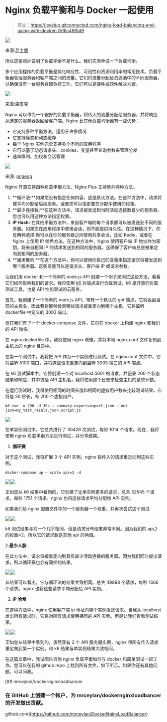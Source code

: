 # Nginx 负载平衡和与 Docker 一起使用

> 原文：<https://levelup.gitconnected.com/nginx-load-balancing-and-using-with-docker-7e16c49f5d9>

![](img/78dd3e2d0ab5cc7de7d7a79a96181ad8.png)

来源:[芝士堡](https://cheezburger.com/1639595264)

所以这张照片说明了负载平衡不是什么。我们先简单说一下负载均衡。

多个应用程序的负载平衡是优化响应性、可用性和资源利用率的常用技术。负载平衡器管理服务器和客户端之间的流量。它们将流量分配给资源池中的不同服务器，以确保没有一台服务器超负荷工作。它们可以是硬件或软件解决方案。

![](img/1e1b12945b97dfb15581a7df3e1c06cf.png)

来源:[森皮克](https://www.sempeak.com/blog/load-balancer-nedir)

Nginx 可以作为一个很好的负载平衡器，将传入的流量分配给服务器，并将响应从选定的服务器返回给客户端。Nginx 比其他负载均衡器有一些优势；

*   它支持多种平衡方法，适用于许多情况
*   它支持静态和动态缓存
*   每个 Nginx 实例完全支持多个不同的应用程序
*   它可以基于动态请求头、cookies、变量甚至查询参数来管理分发
*   速率限制、加权和会话管理

![](img/5f05553ce6f113bcd676ea8fe7ddafa9.png)

来源: [pngegg](https://www.pngegg.com/)

Nginx 开源支持四种负载平衡方法，Nginx Plus 支持另外两种方法。

1.  **循环法:**如果您没有指定任何内容，这是默认方法。在这种方法中，请求将被平均分配给后端服务。或者您可以指定要在分配中使用的权重。
2.  **最少连接数:**在这种方法中，请求被发送到当时活动连接数最少的服务器。您也可以用这种方法指定权重。
3.  **IP Hash:** 在其他平衡方法中，来自客户端的每个请求都可以被发送到不同的服务器。如果您在应用程序中使用会话，则不能提供持久性。在这种情况下，你有两种选择:你可以在你的服务器之间使用共享会话，比如 Redis，或者在 Nginx 上使用 IP 哈希方法。在这种方法中，Nginx 使用客户端 IP 地址作为密钥，将来自相同 IP 的请求发送到相同的服务器。这确保了客户端总是被重定向到相同的服务器。
4.  **通用散列:**在这个方法中，你可以使用你自己的变量来指定请求将被发送到哪个服务器。这些变量可以是请求头、客户端 IP 或请求参数。

让我们用 docker 和一个简单的 node.js API 创建一个例子来测试这些方法，看看它们如何影响我们的请求。我将使用 [k6](https://k6.io/) 对端点进行负载测试。k6 是开源的负载测试工具，也是 API 性能测试的云服务。

首先，我创建了一个简单的 node.js API，带有一个默认的 get 端点。它将返回当前的主机名，因此我将能够检测哪些请求被重定向到哪个主机。它将监听 dockerfile 中定义的 3003 端口。

现在我们有了一个 docker-compose 文件，它将在 docker 上构建 nginx 和我们的 API 映像。

在 nginx.dockerfile 中，我将使用 nginx 映像，并将本地 nginx.conf 文件复制到主机上的 nginx 目录中。

在第一个测试中，我将把 API 作为一个实例进行测试。在 nginx.conf 文件中，它将监听 5100 端口，并将这些请求重定向到监听 3003 端口的 API 端点。

在 k6 测试脚本中，它将创建一个对 localhost:5001 的请求，并记录 200 个状态结果和响应，其中包括 API 主机名，我将使用这个日志来检查主机的请求计数。

在运行测试时，我将使用相同的时间长度和相同的虚拟用户数来比较测试结果。它将是 30 秒长，有 200 个虚拟用户。

```
k6 run -u 200 -d 30s — summary-export=export.json — out json=my_test_result.json script.js
```

![](img/ac7650aa40a56f51f6cef61ab0b2092a.png)

在单实例测试中，它总共进行了 30426 次测试，每秒 1014 个请求。现在，我将使用 nginx 负载平衡方法进行测试，并分享结果。

1.  **循环赛**

对于这个测试，我将扩展 3 个 API 实例，nginx 将传入的请求重定向到这些实例。

```
docker-compose up — scale api=3 -d
```

![](img/39d204d0c333ee255db097c9d127a38a.png)![](img/9c35e8cb539493fa540f71aaba9a3496.png)

正如您从 k6 结果中看到的，它创建了比单实例更多的请求，总共 52545 个请求，每秒 1751 个请求。nginx 也将这些请求平均分配给 API 实例。

如果我们给 nginx 配置文件中的一个服务器一个权重，并再次尝试这个测试:

![](img/3b67fe1b352eded9ac3b12a755b97c26.png)![](img/a06a89d824cfcc5d30875112dc28863f.png)

k6 测试结果与前一个几乎相同，但是请求分布结果非常不同。因为我们的 api_1 的权重=2，所以它的请求数是其他 api 的两倍。

2.**最少人脉**

在此方法中，请求将被重定向到具有最少活动连接的服务器。因为我们同时提出请求，所以循环赛也会有同样的结果。

![](img/b34230260e1c4d81efad90a4780108ec.png)![](img/d81a9465cb42c91b834888e3f1a9b822.png)

从结果可以看出，它与循环法的结果大致相同。总共 49998 个请求，每秒 1666 个请求。nginx 也将这些请求平均分配给 API 实例。

3. **IP 哈希**

在这种方法中，nginx 使用客户端 ip 地址向哪个实例发送请求。当我从 localhost 发出所有请求时，它将对所有请求使用相同的 API 实例。但是让我们看看测试结果。

![](img/c92725ed8e26455be2ee5fa9605f7f9e.png)![](img/ed8c0bde787b88b59b87ca1aa0f94389.png)

正如您从结果中看到的，虽然我有 3 个 API 服务器实例，nginx 将所有传入请求重定向到第一个实例。和 k6 结果与单实例结果大致相同。

在这篇文章中，我试图告诉你 nginx 负载平衡如何与 docker 和简单测试一起工作。您可以在我的 github repo 上找到所有文件，如下所示。如果你还有其他问题，可以问我。

[](https://github.com/mrceylan/DockerNginxLoadBalancer) [## mrceylan/dockernginxloadbancer

### 在 GitHub 上创建一个帐户，为 mrceylan/dockernginxloadbancer 的开发做出贡献。

github.com](https://github.com/mrceylan/DockerNginxLoadBalancer)